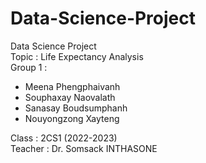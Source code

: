 # Data-Science-Project
Data Science Project </br>
Topic : Life Expectancy Analysis </br>
Group 1 : 
 <ul>
  <li>Meena Phengphaivanh</li>
  <li>Souphaxay Naovalath</li>
  <li>Sanasay Boudsumphanh</li>
  <li>Nouyongzong Xayteng</li>
</ul>
Class : 2CS1 (2022-2023) </br>
Teacher : Dr. Somsack INTHASONE </br>

